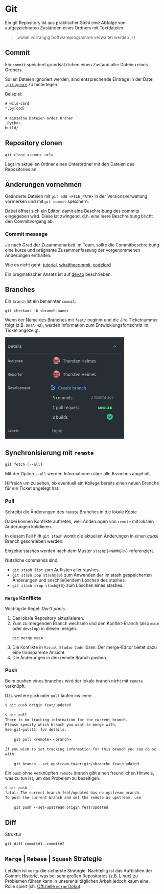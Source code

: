 # Git

Ein git Repository ist aus praktischer Sicht eine Abfolge von aufgezeichneten
Zuständen eines Ordners mit Textdateien 

> wobei vorrangig Softwareprogramme verwaltet werden ;-)

## Commit

Ein `commit` speichert grundsätzlichen einen Zustand aller Dateien eines Ordners.

Sollen Dateien ignoriert werden, sind entsprechende Einträge in der Datei [`.gitignore`](https://git-scm.com/docs/gitignore)
zu hinterlegen.

Beispiel:

```
# wild-card
*.py[cod]

# einzelne Dateien order Ordner
.Python
build/
```

## Repository clonen

```shell
git clone <remote url>
```

Legt im aktuellen Ordner einen Unterordner mit den Dateien des Repositories an.

## Änderungen vornehmen

Geänderte Dateien mit `git add <FILE_PATH>` in der Versionsverwaltung vormerken
und mit `git commit` speichern.

Dabei öffnet  sich ein Editor, damit eine Beschreibung des commits eingegeben wird.
Diese ist zwingend, d.h. eine leere Beschreibung bricht den Commitvorgang ab.

### Commit message

Je nach Grad der Zusammenarbeit im Team, sollte die Commitbeschreibung eine
kurze und prägnante Zusammenfassung der vorgenommenen Änderungen enthalten.

Wie es nicht geht: [tutorial](https://www.linkedin.com/pulse/how-write-very-bad-commit-messages-ran-bar-zik), [whatthecommit](https://whatthecommit.com/), [codelord](https://www.codelord.net/2015/03/16/bad-commit-messages-hall-of-shame/)

Ein pragmatischer Ansatz ist auf [dev.to](https://dev.to/thawkin3/how-to-write-awful-commit-messages-and-good-ones-too-1f8m)
beschrieben.

## Branches

Ein `Branch` ist ein benannter `commit`.

```shell
git checkout -b <branch-name>
```

Wenn der Name des Branches mit `feat/` beginnt und die Jira Ticketnummer folgt (z.B. `DATA-42`),
werden Information zum Entwicklungsfortschritt im Ticket angezeigt.

![git info im jira ticket](git-info-in-jira-ticket.png)

## Synchronisierung mit `remote`

```shell
git fetch [--all]
```

Mit der Option `--all` werden Informationen über alle Branches abgeholt.

Hilfreich um zu sehen, ob eventuell ein Kollege bereits einen neuen Branche
für ein Ticket angelegt hat.

### Pull

Schreibt die Änderungen des `remote` Branches in die lokale Kopie.

Dabei können Konflikte auftreten, weil Änderungen von `remote` mit
lokalen Änderungen kolidieren.

In diesem Fall hilft ```git stash``` womit die aktuellen Änderungen in einen
*quasi* Branch geschrieben werden. 

Einzelne stashes werden nach dem Muster `stash@{<NUMMER>}` referenziert.

Nützliche commands sind:

- `git stash list` zum Auflisten aller stashes.
- `git stash pop stash@{0}` zum Anwenden der im stash gespeicherten Änderungen und anschließendem Löschen des stashes.
- `git stash drop stash@{0}` zum Löschen eines stashes.

### `Merge` Konflikte

Wichtigste Regel: *Don't panic*.

1. Das lokale Repository aktualisieren.
1. Zum zu mergenden Branch wechseln und den Konflikt-Branch (also `main` oder `develop`)
   in diesen mergen.
   ```shell
   git merge main
   ```
1. Die Konflikte in `Visual Studio Code` lösen. Der merge-Editor bietet dazu eine
   transparente Ansicht.
1. Die Änderungen in den remote Branch pushen.

### Push

Beim pushen eines branches wird der lokale branch nicht mit `remote` verknüpft.

D.h. weitere `push` oder `pull` laufen ins leere.

```shell
$ git push origin feat/updated 

$ git pull
There is no tracking information for the current branch.
Please specify which branch you want to merge with.
See git-pull(1) for details.

    git pull <remote> <branch>

If you wish to set tracking information for this branch you can do so with:

    git branch --set-upstream-to=origin/<branch> feat/updated
```

Ein `push` ohne verknüpften `remote` branch gibt einen freundlichen Hinweis,
was zu tun ist, um das Probelem zu beseitigen.

```shell
$ git push
fatal: The current branch feat/updated has no upstream branch.
To push the current branch and set the remote as upstream, use

    git push --set-upstream origin feat/updated
```

## Diff

Struktur

```shell
git diff commit#1..commit#2
```

## `Merge` | `Rebase` | `Squash` Strategie

Letzlich ist `merge` die sicherste Strategie. Nachteilig ist das Aufblähen der Commit Historie,
was bei sehr großen Repositories (z.B. Linux) zu Problemen führen kann in unserer alltäglichen
Arbeit jedoch kaum eine Rolle spielt (sh. [Offizielle `merge` Doku](https://git-scm.com/docs/git-merge)).